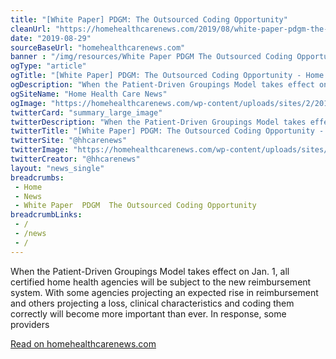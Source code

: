 ```yaml
--- 
title: "[White Paper] PDGM: The Outsourced Coding Opportunity"
cleanUrl: "https://homehealthcarenews.com/2019/08/white-paper-pdgm-the-outsourced-coding-opportunity/"
date: "2019-08-29"
sourceBaseUrl: "homehealthcarenews.com"
banner : "/img/resources/White Paper PDGM The Outsourced Coding Opportunity.png"
ogType: "article"
ogTitle: "[White Paper] PDGM: The Outsourced Coding Opportunity - Home Health Care News"
ogDescription: "When the Patient-Driven Groupings Model takes effect on Jan. 1, all certified home health agencies will be subject to the new reimbursement system. With some agencies projecting an expected rise in reimbursement and others projecting a loss, clinical characteristics  and coding them correctly  will become more important than ever. In response, some providers "
ogSiteName: "Home Health Care News"
ogImage: "https://homehealthcarenews.com/wp-content/uploads/sites/2/2019/03/computer-3343887_1920.jpg"
twitterCard: "summary_large_image"
twitterDescription: "When the Patient-Driven Groupings Model takes effect on Jan. 1, all certified home health agencies will be subject to the new reimbursement system. With some agencies projecting an expected rise in reimbursement and others projecting a loss, clinical characteristics  and coding them correctly  will become more important than ever. In response, some providers []"
twitterTitle: "[White Paper] PDGM: The Outsourced Coding Opportunity - Home Health Care News"
twitterSite: "@hhcarenews"
twitterImage: "https://homehealthcarenews.com/wp-content/uploads/sites/2/2019/03/computer-3343887_1920.jpg"
twitterCreator: "@hhcarenews"
layout: "news_single"
breadcrumbs:
 - Home
 - News
 - White Paper  PDGM  The Outsourced Coding Opportunity
breadcrumbLinks:
 - / 
 - /news
 - / 
---
```

When the Patient-Driven Groupings Model takes effect on Jan. 1, all certified home health agencies will be subject to the new reimbursement system. With some agencies projecting an expected rise in reimbursement and others projecting a loss, clinical characteristics and coding them correctly will become more important than ever. In response, some providers  
  
[Read on homehealthcarenews.com](https://homehealthcarenews.com/2019/08/white-paper-pdgm-the-outsourced-coding-opportunity/)
